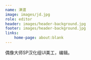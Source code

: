 ```yaml
---
name: 津渡
image: images/jd.jpg
role: editor
header: images/header-background.jpg
footer: images/header-background.jpg
links:
    home-page: about:blank
---
```


偶像大师SP汉化组UI美工，编辑。